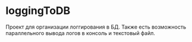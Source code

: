 # loggingToDB
 
Проект для организации логгирования в БД. Также есть возможность параллельного вывода логов в консоль и текстовый файл.